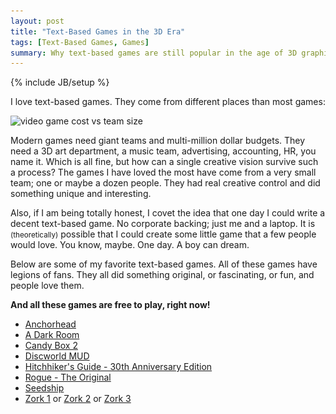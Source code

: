 ```yaml
---
layout: post
title: "Text-Based Games in the 3D Era"
tags: [Text-Based Games, Games]
summary: Why text-based games are still popular in the age of 3D graphics
---
```

{% include JB/setup %}

I love text-based games. They come from different places than most games:

<img src="/assets/images/text_games/text_games_rock_640.png"
srcset="/assets/images/text_games/text_games_rock_800.png 800w,
/assets/images/text_games/text_games_rock_640.png 640w" 
sizes="(max-width: 38em) 100vw, 50vw"
alt="video game cost vs team size">

Modern games need giant teams and multi-million dollar budgets. They need a 3D art department, a music team, advertising, accounting, HR, you name it. Which is all fine, but how can a single creative vision survive such a process?  The games I have loved the most have come from a very small team; one or maybe a dozen people. They had real creative control and did something unique and interesting.

Also, if I am being totally honest, I covet the idea that one day I could write a decent text-based game. No corporate backing; just me and a laptop. It is <small>(theoretically)</small> possible that I could create some little game that a few people would love. You know, maybe. One day. A boy can dream.

Below are some of my favorite text-based games. All of these games have legions of fans. They all did something original, or fascinating, or fun, and people love them.

**And all these games are free to play, right now!**

* [Anchorhead](http://pr-if.org/play/anchorhead/)
* [A Dark Room](http://adarkroom.doublespeakgames.com/)
* [Candy Box 2](http://candybox2.net/)
* [Discworld MUD](http://discworld.atuin.net/lpc/)
* [Hitchhiker's Guide - 30th Anniversary Edition](http://www.bbc.co.uk/programmes/articles/1g84m0sXpnNCv84GpN2PLZG/the-hitchhikers-guide-to-the-galaxy-game-30th-anniversary-edition)
* [Rogue - The Original](https://archive.org/details/msdos_Rogue_1983)
* [Seedship](http://philome.la/johnayliff/seedship/play)
* [Zork 1](https://archive.org/details/a2_Zork_I_The_Great_Underground_Empire_1980_Infocom) or [Zork 2](https://archive.org/details/a2_Zork_II_The_Wizard_of_Frobozz_1981_Infocom_a) or [Zork 3](https://archive.org/details/a2_Zork_III_The_Dungeon_Master_1982_Infocom)
